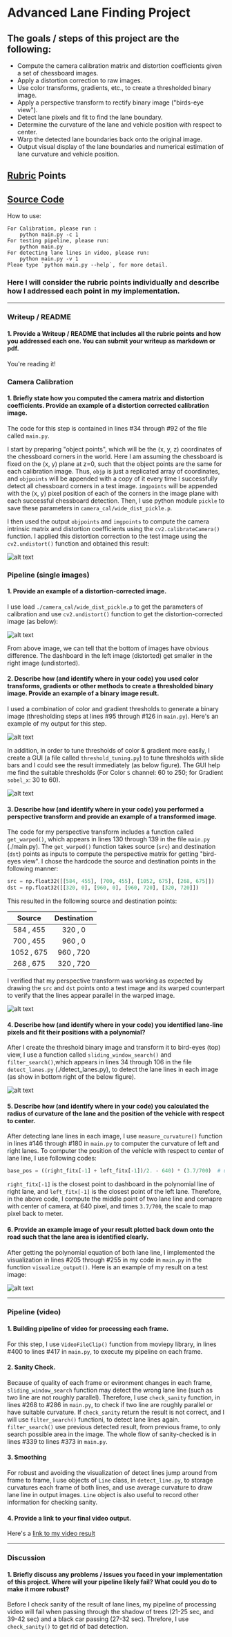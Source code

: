 # **Advanced Lane Finding Project**

## The goals / steps of this project are the following:

* Compute the camera calibration matrix and distortion coefficients given a set of chessboard images.
* Apply a distortion correction to raw images.
* Use color transforms, gradients, etc., to create a thresholded binary image.
* Apply a perspective transform to rectify binary image ("birds-eye view").
* Detect lane pixels and fit to find the lane boundary.
* Determine the curvature of the lane and vehicle position with respect to center.
* Warp the detected lane boundaries back onto the original image.
* Output visual display of the lane boundaries and numerical estimation of lane curvature and vehicle position.

[//]: # (Image References)

[image1]: ./output_images/undistorted_images.png "Undistorted"
[image2]: ./output_images/undistorted_example1.png "Road Transformed"
[image3]: ./output_images/binary_example1.png "Binary Example"
[image4]: ./output_images/warped_images.png "Warp Example"
[image5]: ./output_images/visualized_result.png "Output"
[image6]: ./output_images/threshold_gui.png "Threshold GUI"
[image7]: ./output_images/detect_example.png "Detect Visual"
[video1]: ./output_images/project_output.mp4 "Video"

## [Rubric](https://review.udacity.com/#!/rubrics/571/view) Points
## [Source Code](https://github.com/RobinCPC/CarND-Advanced-Lane-Lines)

How to use:

    For Calibration, please run :
        python main.py -c 1
    For testing pipeline, please run:
        python main.py
    For detecting lane lines in video, please run:
        python main.py -v 1
    Pleae type `python main.py --help`, for more detail.

### Here I will consider the rubric points individually and describe how I addressed each point in my implementation.

---

### Writeup / README

#### 1. Provide a Writeup / README that includes all the rubric points and how you addressed each one.  You can submit your writeup as markdown or pdf.

You're reading it!

### Camera Calibration

#### 1. Briefly state how you computed the camera matrix and distortion coefficients. Provide an example of a distortion corrected calibration image.

The code for this step is contained in lines #34 through #92 of the file called `main.py`.

I start by preparing "object points", which will be the (x, y, z) coordinates of the chessboard corners in the world. Here I am assuming the chessboard is fixed on the (x, y) plane at z=0, such that the object points are the same for each calibration image.  Thus, `objp` is just a replicated array of coordinates, and `objpoints` will be appended with a copy of it every time I successfully detect all chessboard corners in a test image.  `imgpoints` will be appended with the (x, y) pixel position of each of the corners in the image plane with each successful chessboard detection. Then, I use python module `pickle` to save these parameters in `camera_cal/wide_dist_pickle.p`.

I then used the output `objpoints` and `imgpoints` to compute the camera intrinsic matrix and distortion coefficients using the `cv2.calibrateCamera()` function.  I applied this distortion correction to the test image using the `cv2.undistort()` function and obtained this result:

![alt text][image1]

### Pipeline (single images)

#### 1. Provide an example of a distortion-corrected image.

I use load `./camera_cal/wide_dist_pickle.p` to get the parameters of calibration and use `cv2.undistort()` function to get the distortion-corrected image (as below):

![alt text][image2]

From above image, we can tell that the bottom of images have obvious difference. The dashboard in the left image (distorted) get smaller in the right image (undistorted).

#### 2. Describe how (and identify where in your code) you used color transforms, gradients or other methods to create a thresholded binary image.  Provide an example of a binary image result.

I used a combination of color and gradient thresholds to generate a binary image (thresholding steps at lines #95 through #126 in `main.py`).  Here's an example of my output for this step.

![alt text][image3]

In addition, in order to tune thresholds of color & gradient more easily, I create a GUI (a file called `threshold_tuning.py`) to tune thresholds with slide bars and I could see the result immediately (as below figure). The GUI help me find the suitable thresholds (For Color `S` channel: 60 to 250; for Gradient `sobel_x`: 30 to 60).

![alt text][image6]

#### 3. Describe how (and identify where in your code) you performed a perspective transform and provide an example of a transformed image.

The code for my perspective transform includes a function called `get_warped()`, which appears in lines 130 through 139 in the file `main.py` (./main.py).  The `get_warped()` function takes source (`src`) and destination (`dst`) points as inputs to compute the perspective matrix for getting "bird-eyes view".  I chose the hardcode the source and destination points in the following manner:

```python
src = np.float32([[584, 455], [700, 455], [1052, 675], [268, 675]])
dst = np.float32([[320, 0], [960, 0], [960, 720], [320, 720]])
```

This resulted in the following source and destination points:

| Source          | Destination     |
| :-------------: | :-------------: |
| 584  , 455      | 320 , 0         |
| 700  , 455      | 960 , 0         |
| 1052 , 675      | 960 , 720       |
| 268  , 675      | 320 , 720       |

I verified that my perspective transform was working as expected by drawing the `src` and `dst` points onto a test image and its warped counterpart to verify that the lines appear parallel in the warped image.

![alt text][image4]

#### 4. Describe how (and identify where in your code) you identified lane-line pixels and fit their positions with a polynomial?

After I create the threshold binary image and transform it to bird-eyes (top) view, I use a function called `sliding_window_search()` and `filter_search()`,which appears in lines 34 through 106 in the file `detect_lanes.py` (./detect_lanes.py), to detect the lane lines in each image (as show in bottom right of the below figure).

![alt text][image7]

#### 5. Describe how (and identify where in your code) you calculated the radius of curvature of the lane and the position of the vehicle with respect to center.

After detecting lane lines in each image, I use `measure_curvature()` function in lines #146 through #180 in `main.py` to computer the curvature of left and right lanes. To computer the position of the vehicle with respect to center of lane line, I use following codes:

```python
base_pos = ((right_fitx[-1] + left_fitx[-1])/2. - 640) * (3.7/700)  # unit: m
```

`right_fitx[-1]` is the closest point to dashboard in the polynomial line of right lane, and `left_fitx[-1]` is the closest point of the left lane. Therefore, in the above code, I compute the middle point of two lane line and comapre with center of camera, at 640 pixel, and times `3.7/700`, the scale to map pixel back to meter.

#### 6. Provide an example image of your result plotted back down onto the road such that the lane area is identified clearly.

After getting the polynomial equation of both lane line, I implemented the visualization in lines #205 through #255 in my code in `main.py` in the function `visualize_output()`.  Here is an example of my result on a test image:

![alt text][image5]

---

### Pipeline (video)

#### 1. Building pipeline of video for processing each frame.
For this step, I use `VideoFileClip()` function from moviepy library, in lines #400 to lines #417 in `main.py`, to execute my pipeline on each frame.

#### 2. Sanity Check.
Because of quality of each frame or evironment changes in each frame, `sliding_window_search` function may detect the wrong lane line (such as two line are not roughly parallel). Therefore, I use `check_sanity` function, in lines #268 to #286 in `main.py`, to check if two line are roughly parallel or have suitable curvature. If `check_sanity` return the result is not correct, and I will use `filter_search()` functioni, to detect lane lines again. `filter_search()` use previous detected result, from previous frame, to only search possible area in the image. The whole flow of sanity-checked is in lines #339 to lines #373 in `main.py`.

#### 3. Smoothing
For robust and avoiding the visualization of detect lines jump around from frame to frame, I use objects of `Line` class, in `detect_line.py`, to storage curvatures each frame of both lines, and use average curvature to draw lane line in output images. `Line` object is also useful to record other information for checking sanity.

#### 4. Provide a link to your final video output.
Here's a [link to my video result](https://nbviewer.jupyter.org/github/RobinCPC/CarND-Advanced-Lane-Lines/blob/master/project_output.ipynb)

---

### Discussion

#### 1. Briefly discuss any problems / issues you faced in your implementation of this project.  Where will your pipeline likely fail?  What could you do to make it more robust?

Before I check sanity of the result of lane lines, my pipeline of processing video will fail when passing through the shadow of trees (21-25 sec, and 39-42 sec) and a black car passing (27-32 sec). Threfore, I use `check_sanity()` to get rid of bad detection.
